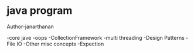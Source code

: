 # java program
 Author-janarthanan

 -core jave
 -oops
 -CollectionFramework
 -multi threading
 -Design Patterns
 -File IO
 -Other misc concepts
 -Expection